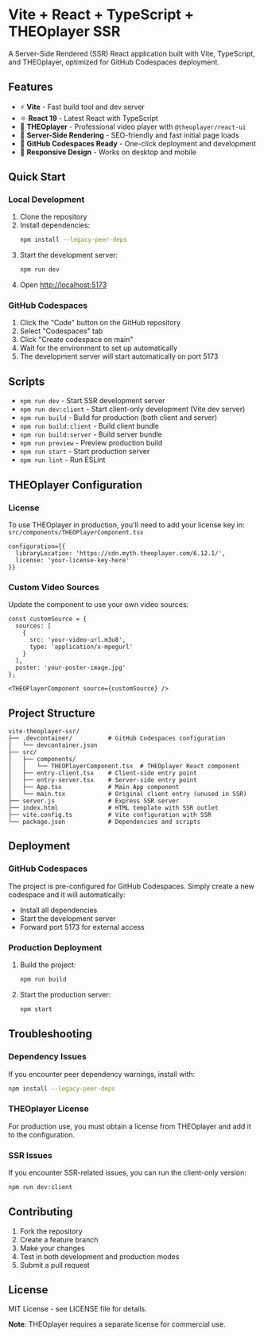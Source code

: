 # Vite + React + TypeScript + THEOplayer SSR

A Server-Side Rendered (SSR) React application built with Vite, TypeScript, and THEOplayer, optimized for GitHub Codespaces deployment.

## Features

- ⚡️ **Vite** - Fast build tool and dev server
- ⚛️ **React 19** - Latest React with TypeScript
- 🎥 **THEOplayer** - Professional video player with `@theoplayer/react-ui`
- 🔄 **Server-Side Rendering** - SEO-friendly and fast initial page loads
- 🚀 **GitHub Codespaces Ready** - One-click deployment and development
- 📱 **Responsive Design** - Works on desktop and mobile

## Quick Start

### Local Development

1. Clone the repository
2. Install dependencies:
   ```bash
   npm install --legacy-peer-deps
   ```
3. Start the development server:
   ```bash
   npm run dev
   ```
4. Open [http://localhost:5173](http://localhost:5173)

### GitHub Codespaces

1. Click the "Code" button on the GitHub repository
2. Select "Codespaces" tab
3. Click "Create codespace on main"
4. Wait for the environment to set up automatically
5. The development server will start automatically on port 5173

## Scripts

- `npm run dev` - Start SSR development server
- `npm run dev:client` - Start client-only development (Vite dev server)
- `npm run build` - Build for production (both client and server)
- `npm run build:client` - Build client bundle
- `npm run build:server` - Build server bundle
- `npm run preview` - Preview production build
- `npm run start` - Start production server
- `npm run lint` - Run ESLint

## THEOplayer Configuration

### License
To use THEOplayer in production, you'll need to add your license key in:
`src/components/THEOPlayerComponent.tsx`

```tsx
configuration={{
  libraryLocation: 'https://cdn.myth.theoplayer.com/6.12.1/',
  license: 'your-license-key-here'
}}
```

### Custom Video Sources
Update the component to use your own video sources:

```tsx
const customSource = {
  sources: [
    {
      src: 'your-video-url.m3u8',
      type: 'application/x-mpegurl'
    }
  ],
  poster: 'your-poster-image.jpg'
};

<THEOPlayerComponent source={customSource} />
```

## Project Structure

```
vite-theoplayer-ssr/
├── .devcontainer/          # GitHub Codespaces configuration
│   └── devcontainer.json
├── src/
│   ├── components/
│   │   └── THEOPlayerComponent.tsx  # THEOplayer React component
│   ├── entry-client.tsx    # Client-side entry point
│   ├── entry-server.tsx    # Server-side entry point
│   ├── App.tsx             # Main App component
│   └── main.tsx            # Original client entry (unused in SSR)
├── server.js               # Express SSR server
├── index.html              # HTML template with SSR outlet
├── vite.config.ts          # Vite configuration with SSR
└── package.json            # Dependencies and scripts
```

## Deployment

### GitHub Codespaces
The project is pre-configured for GitHub Codespaces. Simply create a new codespace and it will automatically:
- Install all dependencies
- Start the development server
- Forward port 5173 for external access

### Production Deployment
1. Build the project:
   ```bash
   npm run build
   ```
2. Start the production server:
   ```bash
   npm start
   ```

## Troubleshooting

### Dependency Issues
If you encounter peer dependency warnings, install with:
```bash
npm install --legacy-peer-deps
```

### THEOplayer License
For production use, you must obtain a license from THEOplayer and add it to the configuration.

### SSR Issues
If you encounter SSR-related issues, you can run the client-only version:
```bash
npm run dev:client
```

## Contributing

1. Fork the repository
2. Create a feature branch
3. Make your changes
4. Test in both development and production modes
5. Submit a pull request

## License

MIT License - see LICENSE file for details.

**Note**: THEOplayer requires a separate license for commercial use.
